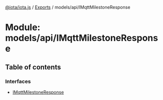 [@iota/iota.js](../README.md) / [Exports](../modules.md) / models/api/IMqttMilestoneResponse

# Module: models/api/IMqttMilestoneResponse

## Table of contents

### Interfaces

- [IMqttMilestoneResponse](../interfaces/models_api_imqttmilestoneresponse.imqttmilestoneresponse.md)
